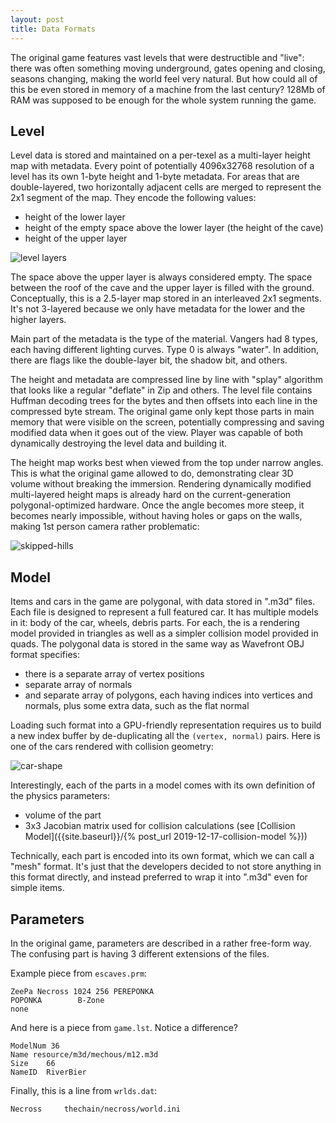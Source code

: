 ```yaml
---
layout: post
title: Data Formats
---
```


The original game features vast levels that were destructible and "live": there was often something moving underground, gates opening and closing, seasons changing, making the world feel very natural. But how could all of this be even stored in memory of a machine from the last century? 128Mb of RAM was supposed to be enough for the whole system running the game.

## Level

Level data is stored and maintained on a per-texel as a multi-layer height map with metadata. Every point of potentially 4096x32768 resolution of a level has its own 1-byte height and 1-byte metadata. For areas that are double-layered, two horizontally adjacent cells are merged to represent the 2x1 segment of the map. They encode the following values:
  - height of the lower layer
  - height of the empty space above the lower layer (the height of the cave)
  - height of the upper layer

![level layers]({{site.baseurl}}/assets/level-layers.png)

The space above the upper layer is always considered empty. The space between the roof of the cave and the upper layer is filled with the ground. Conceptually, this is a 2.5-layer map stored in an interleaved 2x1 segments. It's not 3-layered because we only have metadata for the lower and the higher layers.

Main part of the metadata is the type of the material. Vangers had 8 types, each having different lighting curves. Type 0 is always "water". In addition, there are flags like the double-layer bit, the shadow bit, and others.

The height and metadata are compressed line by line with "splay" algorithm that looks like a regular "deflate" in Zip and others. The level file contains Huffman decoding trees for the bytes and then offsets into each line in the compressed byte stream. The original game only kept those parts in main memory that were visible on the screen, potentially compressing and saving modified data when it goes out of the view. Player was capable of both dynamically destroying the level data and building it.

The height map works best when viewed from the top under narrow angles. This is what the original game allowed to do, demonstrating clear 3D volume without breaking the immersion. Rendering dynamically modified multi-layered height maps is already hard on the current-generation polygonal-optimized hardware. Once the angle becomes more steep, it becomes nearly impossible, without having holes or gaps on the walls, making 1st person camera rather problematic:

![skipped-hills](https://user-images.githubusercontent.com/107301/45591412-0774fe80-b920-11e8-8b5a-0e19f2046ca5.png)

## Model

Items and cars in the game are polygonal, with data stored in ".m3d" files. Each file is designed to represent a full featured car. It has multiple models in it: body of the car, wheels, debris parts. For each, the is a rendering model provided in triangles as well as a simpler collision model provided in quads. The polygonal data is stored in the same way as Wavefront OBJ format specifies:
  - there is a separate array of vertex positions
  - separate array of normals
  - and separate array of polygons, each having indices into vertices and normals, plus some extra data, such as the flat normal

Loading such format into a GPU-friendly representation requires us to build a new index buffer by de-duplicating all the `(vertex, normal)` pairs. Here is one of the cars rendered with collision geometry:

![car-shape]({{site.baseurl}}/assets/model-shape.png)

Interestingly, each of the parts in a model comes with its own definition of the physics parameters:
  - volume of the part
  - 3x3 Jacobian matrix used for collision calculations (see [Collision Model]({{site.baseurl}}/{% post_url 2019-12-17-collision-model %}))

Technically, each part is encoded into its own format, which we can call a "mesh" format. It's just that the developers decided to not store anything in this format directly, and instead preferred to wrap it into ".m3d" even for simple items.

## Parameters

In the original game, parameters are described in a rather free-form way. The confusing part is having 3 different extensions of the files.

Example piece from `escaves.prm`:
```
ZeePa Necross 1024 256 PEREPONKA
POPONKA        B-Zone
none
```

And here is a piece from `game.lst`. Notice a difference?
```
ModelNum 36
Name resource/m3d/mechous/m12.m3d
Size	66
NameID	RiverBier
```

Finally, this is a line from `wrlds.dat`:
```
Necross 	thechain/necross/world.ini
```